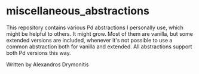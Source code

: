 # miscellaneous_abstractions

This repository contains various Pd abstractions I personally use, which might be helpful to others. It might grow. Most of them are vanilla, but some extended versions are included, whenever it's not possible to use a common abstraction both for vanilla and extended. All abstractions support both Pd versions this way.

Written by Alexandros Drymonitis
